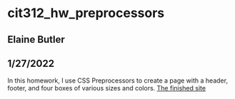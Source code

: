 # cit312_hw_preprocessors
## Elaine Butler
## 1/27/2022
In this homework, I use CSS Preprocessors to create a page with a header, footer, and four boxes of various sizes and colors.
[The finished site](https://elainexe.github.io/cit312_hw_preprocessors/)
